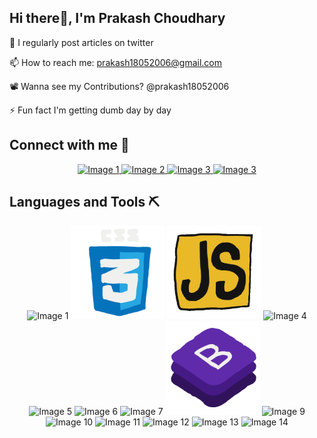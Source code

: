 ## Hi there👋, I'm Prakash Choudhary

📝 I regularly post articles on twitter

📫 How to reach me: prakash18052006@gmail.com

📽️ Wanna see my Contributions? @prakash18052006

⚡ Fun fact I'm getting dumb day by day

## Connect with me 🧟
<p align="center">
    <a href="https://www.linkedin.com/in/codepc?utm_source=share&utm_campaign=share_via&utm_content=profile&utm_medium=android_app" target="_blank"><img src="https://cliply.co/wp-content/uploads/2021/02/372102050_LINKEDIN_ICON_TRANSPARENT_1080.gif" alt="Image 1" width="50" height="50">
    </a>
    <a href="https://discord.gg/55keTHQa" target="_blank"><img src="https://media1.tenor.com/images/4eed6e3b05c52bc26c20556c53d1d90e/tenor.gif?itemid=17250147" alt="Image 2" width="50" height="50">
    </a>
  <a href="https://github.com/Prakash18052006" target="_blank"> <img src="https://raw.githubusercontent.com/gist/ManulMax/2d20af60d709805c55fd784ca7cba4b9/raw/bcfeac7604f674ace63623106eb8bb8471d844a6/github.gif" alt="Image 3" width="50" height="50">
  </a>
    <a href="https://x.com/Pc_daukiya?t=kAHFJsLk6mJt5BbqicAs7A&s=09" target="_blank"> <img src="https://cdn.dribbble.com/users/427761/screenshots/2828446/twitter.gif" alt="Image 3" width="50" height="50">
  </a>
</p>

## Languages and Tools ⛏️
<!-- Images in a row -->
<p align="center">
  <img src="https://media0.giphy.com/media/XAxylRMCdpbEWUAvr8/giphy.gif?cid=790b7611016c23394c4a10ac28c8d490b93ea5a8b0283bd0&rid=giphy.gif&ct=s" alt="Image 1" width="150" height="150">
  <img src="https://raw.githubusercontent.com/Zenfection/Image/master/2021/06/08-15-57-53-68747470733a2f2f6d65646961302e67697068792e636f6d2f6d656469612f667345615a6c644e43384131504a336d77702f736f757263652e676966.gif" alt="Image 2" width="150" height="150">
  <img src="https://raw.githubusercontent.com/beingabeer/beingabeer/master/logo/javascript.gif" alt="Image 3" width="150" height="150">
  <img src="https://data.textstudio.com/output/sample/animated/5/2/2/5/express-21-15225.gif" alt="Image 4" width="150" height="150">
  <img src="https://images.credly.com/images/51aeb74b-ec87-4069-93fc-0ea449c8d77f/node.png" alt="Image 5" width="150" height="150">
  <img src="https://cdn-images-1.medium.com/max/488/1*3Bow_AP-7Xu4Iqo8u33IyQ.gif" alt="Image 6" width="150" height="150">
  <img src="https://revelry.co/wp-content/uploads/2019/05/react-native-UX-design.gif" alt="Image 7" width="150" height="150">
  <img src="https://raw.githubusercontent.com/beingabeer/beingabeer/master/logo/bootstrap.gif" alt="Image 8" width="150" height="150">
  <img src="https://stemettes.org/zine/wp-content/uploads/sites/3/2021/08/giphy-5.gif" alt="Image 9" width="150" height="150">
  <img src="https://i.redd.it/nmuax05zxoab1.gif" alt="Image 10" width="150" height="150">
  <img src="https://res.cloudinary.com/practicaldev/image/fetch/s--xVCufn18--/c_limit%2Cf_auto%2Cfl_progressive%2Cq_66%2Cw_880/https://dev-to-uploads.s3.amazonaws.com/uploads/articles/5nnkrcc3kixypm642opg.gif" alt="Image 11" width="150" height="150">
  <img src="https://raw.githubusercontent.com/gist/ManulMax/2d20af60d709805c55fd784ca7cba4b9/raw/bcfeac7604f674ace63623106eb8bb8471d844a6/github.gif" alt="Image 12" width="150" height="150">
  <img src="https://res.cloudinary.com/practicaldev/image/fetch/s--kB2mww8v--/c_imagga_scale,f_auto,fl_progressive,h_500,q_66,w_1000/https://dev-to-uploads.s3.amazonaws.com/i/aemh1hg5e62n3t8z5vhp.gif" alt="Image 13" width="150" height="150">
  <img src="https://media3.giphy.com/media/v1.Y2lkPTc5MGI3NjExdmQ2ZXFmcWMyZXg4dTF2bHViZmZ2Z2ZnNmR0eXMyNzZmaXRyM2RmbiZlcD12MV9pbnRlcm5hbF9naWZfYnlfaWQmY3Q9cw/WjW94M0OMFawh1F0Wv/giphy.webp" alt="Image 14" width="150" height="150">
  
  
  
</p>
